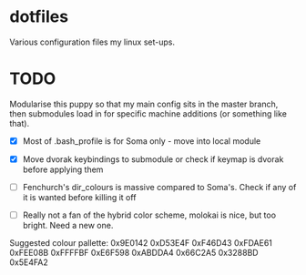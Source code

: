 dotfiles
========

Various configuration files my linux set-ups. 

TODO
====

Modularise this puppy so that my main config sits in the master branch, then submodules load in for specific machine additions (or something like that).

- [X] Most of .bash_profile is for Soma only - move into local module
- [X] Move dvorak keybindings to submodule or check if keymap is dvorak before applying them
- [ ] Fenchurch's dir_colours is massive compared to Soma's. Check if any of it is wanted before killing it off
- [ ] Really not a fan of the hybrid color scheme, molokai is nice, but too bright. Need a new one.


Suggested colour pallette:
0x9E0142
0xD53E4F
0xF46D43
0xFDAE61
0xFEE08B
0xFFFFBF
0xE6F598
0xABDDA4
0x66C2A5
0x3288BD
0x5E4FA2

